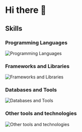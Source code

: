 # Hi there 👋

## Skills

### Programming Languages
![Programming Languages](https://skillicons.dev/icons?i=java,python,c)
### Frameworks and Libraries
![Frameworks and Libraries](https://skillicons.dev/icons?i=spring,pytorch,hibernate)
### Databases and Tools
![Databases and Tools](https://skillicons.dev/icons?i=sqlite,mysql,github,git,postman,docker,aws,gcp,maven)
### Other tools and technologies
![Other tools and technologies](https://skillicons.dev/icons?i=regex,md,linux,latex,ai)







<!--
**adenletchworth/adenletchworth** is a ✨ _special_ ✨ repository because its `README.md` (this file) appears on your GitHub profile.

Here are some ideas to get you started:

- 🔭 I’m currently working on ...
- 🌱 I’m currently learning ...
- 👯 I’m looking to collaborate on ...
- 🤔 I’m looking for help with ...
- 💬 Ask me about ...
- 📫 How to reach me: ...
- 😄 Pronouns: ...
- ⚡ Fun fact: ...
-->

